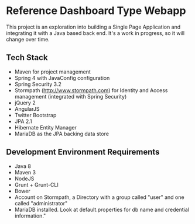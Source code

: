# Reference Dashboard Type Webapp

This project is an exploration into building a Single Page Application and integrating it with a Java based back end. It's a 
work in progress, so it will change over time. 

## Tech Stack

* Maven for project management
* Spring 4 with JavaConfig configuration
* Spring Security 3.2
* Stormpath (http://www.stormpath.com) for Identity and Access management (integrated with Spring Security)
* jQuery 2
* AngularJS 
* Twitter Bootstrap
* JPA 2.1
* Hibernate Entity Manager
* MariaDB as the JPA backing data store

## Development Environment Requirements

* Java 8
* Maven 3
* NodeJS
* Grunt + Grunt-CLI
* Bower
* Account on Stormpath, a Directory with a group called "user" and one called "administrator"
* MariaDB installed. Look at default.properties for db name and credential information."